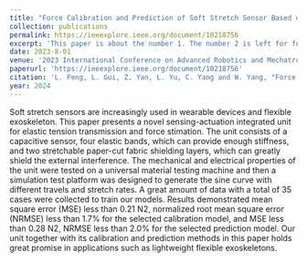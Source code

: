 ```yaml
---
title: "Force Calibration and Prediction of Soft Stretch Sensor Based on Deep Learning"
collection: publications
permalink: https://ieeexplore.ieee.org/document/10218756
excerpt: 'This paper is about the number 1. The number 2 is left for future work.'
date: 2023-8-01
venue: '2023 International Conference on Advanced Robotics and Mechatronics (ICARM)'
paperurl: 'https://ieeexplore.ieee.org/document/10218756'
citation: 'L. Feng, L. Gui, Z. Yan, L. Yu, C. Yang and W. Yang, "Force Calibration and Prediction of Soft Stretch Sensor Based on Deep Learning," 2023 International Conference on Advanced Robotics and Mechatronics (ICARM), Sanya, China, 2023, pp. 852-857, doi: 10.1109/ICARM58088.2023.10218756.'
year: 2024
---
```


Soft stretch sensors are increasingly used in wearable devices and flexible exoskeleton. This paper presents a novel sensing-actuation integrated unit for elastic tension transmission and force stimation. The unit consists of a capacitive sensor, four elastic bands, which can provide enough stiffness, and two stretchable paper-cut fabric shielding layers, which can greatly shield the external interference. The mechanical and electrical properties of the unit were tested on a universal material testing machine and then a simulation test platform was designed to generate the sine curve with different travels and stretch rates. A great amount of data with a total of 35 cases were collected to train our models. Results demonstrated mean square error (MSE) less than 0.21 N2, normalized root mean square error (NRMSE) less than 1.7% for the selected calibration model, and MSE less than 0.28 N2, NRMSE less than 2.0% for the selected prediction model. Our unit together with its calibration and prediction methods in this paper holds great promise in applications such as lightweight flexible exoskeletons.

